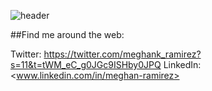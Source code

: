 ![header](https://user-images.githubusercontent.com/125592853/229899743-e2d81863-75fa-484f-be65-8df6a9c4a24f.png)


##Find me around the web:

Twitter: <https://twitter.com/meghank_ramirez?s=11&t=tWM_eC_g0JGc9ISHby0JPQ>
LinkedIn: <www.linkedin.com/in/meghan-ramirez>
